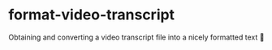 # format-video-transcript
Obtaining and converting a video transcript file into a nicely formatted text 📝

